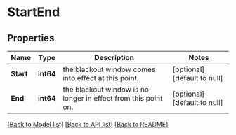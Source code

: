 # StartEnd

## Properties
Name | Type | Description | Notes
------------ | ------------- | ------------- | -------------
**Start** | **int64** | the blackout window comes into effect at this point. | [optional] [default to null]
**End** | **int64** | the blackout window is no longer in effect from this point on. | [optional] [default to null]

[[Back to Model list]](../README.md#documentation-for-models) [[Back to API list]](../README.md#documentation-for-api-endpoints) [[Back to README]](../README.md)

